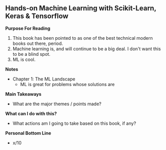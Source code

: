 ## Hands-on Machine Learning with Scikit-Learn, Keras & Tensorflow

**Purpose For Reading**
 1. This book has been pointed to as one of the best technical modern books out there, period.
 2. Machine learning is, and will continue to be a big deal. I don't want this to be a blind spot.
 3. ML is cool.

**Notes**
- Chapter 1: The ML Landscape
	- ML is great for problems whose solutions are
 
**Main Takeaways**
- What are the major themes / points made?

**What can I do with this?**
- What actions am I going to take based on this book, if any?

**Personal Bottom Line**
- x/10
<!--stackedit_data:
eyJoaXN0b3J5IjpbLTUwNTIwODUxNF19
-->